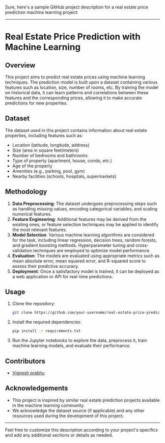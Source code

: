 Sure, here's a sample GitHub project description for a real estate price prediction machine learning project:

---

# Real Estate Price Prediction with Machine Learning

## Overview
This project aims to predict real estate prices using machine learning techniques. The prediction model is built upon a dataset containing various features such as location, size, number of rooms, etc. By training the model on historical data, it can learn patterns and correlations between these features and the corresponding prices, allowing it to make accurate predictions for new properties.

## Dataset
The dataset used in this project contains information about real estate properties, including features such as:
- Location (latitude, longitude, address)
- Size (area in square feet/meters)
- Number of bedrooms and bathrooms
- Type of property (apartment, house, condo, etc.)
- Age of the property
- Amenities (e.g., parking, pool, gym)
- Nearby facilities (schools, hospitals, supermarkets)

## Methodology
1. **Data Preprocessing**: The dataset undergoes preprocessing steps such as handling missing values, encoding categorical variables, and scaling numerical features.
2. **Feature Engineering**: Additional features may be derived from the existing ones, or feature selection techniques may be applied to identify the most relevant features.
3. **Model Selection**: Various machine learning algorithms are considered for the task, including linear regression, decision trees, random forests, and gradient boosting methods. Hyperparameter tuning and cross-validation techniques are employed to optimize model performance.
4. **Evaluation**: The models are evaluated using appropriate metrics such as mean absolute error, mean squared error, and R-squared score to assess their predictive accuracy.
5. **Deployment**: Once a satisfactory model is trained, it can be deployed as a web application or API for real-time predictions.

## Usage
1. Clone the repository:
    ```bash
    git clone https://github.com/your-username/real-estate-price-prediction.git
    ```
2. Install the required dependencies:
    ```bash
    pip install -r requirements.txt
    ```
3. Run the Jupyter notebooks to explore the data, preprocess it, train machine learning models, and evaluate their performance.

## Contributors
- [Vignesh prabhu](https://github.com/vignesh05p)

## Acknowledgements
- This project is inspired by similar real estate prediction projects available in the machine learning community.
- We acknowledge the dataset source (if applicable) and any other resources used during the development of this project.

---

Feel free to customize this description according to your project's specifics and add any additional sections or details as needed.
